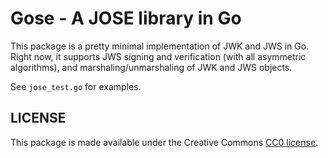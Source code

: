 Gose - A JOSE library in Go
===========================

This package is a pretty minimal implementation of JWK and JWS in Go.  Right now, it supports JWS signing and verification (with all asymmetric algorithms), and marshaling/unmarshaling of JWK and JWS objects.

See `jose_test.go` for examples.

LICENSE
-------

This package is made available under the Creative Commons [CC0 license](https://creativecommons.org/publicdomain/zero/1.0/).
